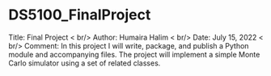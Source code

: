 # DS5100_FinalProject

Title:    Final Project < br/>
Author:   Humaira Halim < br/>
Date:     July 15, 2022 < br/>
Comment:  In this project I will write, package, and publish a Python module and accompanying files. 
          The project will implement a simple Monte Carlo simulator using a set of related classes.
